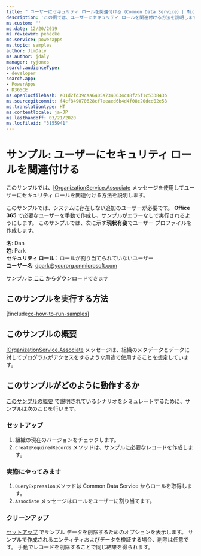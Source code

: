 ```yaml
---
title: " ユーザーにセキュリティ ロールを関連付ける（Common Data Service）| Microsoft Docs"
description: 'この例では、ユーザーにセキュリティ ロールを関連付ける方法を説明します '
ms.custom: ''
ms.date: 12/20/2019
ms.reviewer: pehecke
ms.service: powerapps
ms.topic: samples
author: JimDaly
ms.author: jdaly
manager: ryjones
search.audienceType:
- developer
search.app:
- PowerApps
- D365CE
ms.openlocfilehash: e01d2fd39caa6405a7340634c48f25f1c533843b
ms.sourcegitcommit: f4cf849070628cf7eeaed6b4d4f08c20dcd02e58
ms.translationtype: HT
ms.contentlocale: ja-JP
ms.lasthandoff: 03/21/2020
ms.locfileid: "3155941"
---
```

# <a name="sample-associate-security-role-to-a-user"></a>サンプル: ユーザーにセキュリティ ロールを関連付ける

このサンプルでは、[IOrganizationService.Associate](https://docs.microsoft.com/dotnet/api/microsoft.xrm.sdk.iorganizationservice?view=dynamics-general-ce-9) メッセージを使用してユーザーにセキュリティ ロールを関連付ける方法を説明します。 

このサンプルでは、システムに存在しない追加のユーザーが必要です。 **Office 365** で必要なユーザーを手動で作成し、サンプルがエラーなしで実行されるようにします。 このサンプルでは、次に示す**現状有姿**でユーザー プロファイルを作成します。 

**名**: Dan<br/>
**姓**: Park<br/>
**セキュリティ ロール**：ロールが割り当てられていないユーザー<br/>
**ユーザー名**: dpark@yourorg.onmicrosoft.com<br/>

サンプルは [ここ](https://github.com/microsoft/PowerApps-Samples/tree/master/cds/orgsvc/C%23/AssociateSecurityRoleToUser) からダウンロードできます

## <a name="how-to-run-this-sample"></a>このサンプルを実行する方法

[!include[cc-how-to-run-samples](../../includes/cc-how-to-run-samples.md)]

## <a name="what-this-sample-does"></a>このサンプルの概要

[IOrganizationService.Associate](https://docs.microsoft.com/dotnet/api/microsoft.xrm.sdk.iorganizationservice?view=dynamics-general-ce-9) メッセージは、組織のメタデータとデータに対してプログラムがアクセスをするような用途で使用することを想定しています。

## <a name="how-this-sample-works"></a>このサンプルがどのように動作するか

[このサンプルの概要](#what-this-sample-does) で説明されているシナリオをシミュレートするために、サンプルは次のことを行います。

### <a name="setup"></a>セットアップ

1. 組織の現在のバージョンをチェックします。
2. `CreateRequiredRecords` メソッドは、サンプルに必要なレコードを作成します。

### <a name="demonstrate"></a>実際にやってみます

1. `QueryExpression`メソッドは Common Data Service からロールを取得します。
2. `Associate` メッセージはロールをユーザーに割り当てます。

### <a name="clean-up"></a>クリーンアップ

[セットアップ](#setup) でサンプル データを削除するためのオプションを表示します。 サンプルで作成されるエンティティおよびデータを検証する場合、削除は任意です。 手動でレコードを削除することで同じ結果を得られます。
